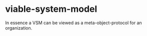 viable-system-model
===================

In essence a VSM can be viewed as a meta-object-protocol for an organization. 

